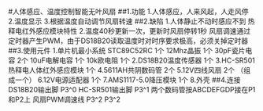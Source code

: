 #人体感应、温度控制智能无叶风扇
##1.功能
	1.人体感应，人来风起，人走风停
	2.温度显示
	3.根据温度自动调节风扇转速
##2.缺陷
	1.人体静止不动时感应不到
		 热释电红外感应模块特性
	2.温度40秒更新一次，更新时风扇停转1秒
		风扇调速通过定时器产生PWM，由于DS18B20读取温度时对时序要求极高，必须关掉定时器
##3.使用元件
	1.单片机最小系统
		STC89C52RC 1个
		12Mhz晶振 1个
		30pF瓷片电容 2个
		10uF电解电容 1个
		10k欧电阻 1个
	2.DS18B20温度传感器 1个
	3.HC-SR501热释电人体红外感应模块 1个
	4.5611AH共阴数码管 2个
	5.12V四线风扇 2个 （组成一个）
	6.12V电源适配器 1个
	7.AMS1117-5.0降压模块 1个
	8.外壳
##4.连接
	DS18B20输出脚 P3^0
	HC-SR501输出脚 P3^1
	两个数码管按ABCDEFGDP接在P1和P2上
	风扇PWM调速线 P3^2 P3^2